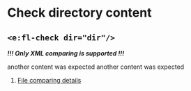 # Check directory content
## `<e:fl-check dir="dir"/>`

***!!! Only XML comparing is supported !!!***

<div>
    <e:summary/>
    <e:given>
        <e:fl-set dir="dir">
            <e:file name="not_empty_file" from="/data/actual.xml"/>
            <e:file name="empty_file"/>
        </e:fl-set>
    </e:given>
    <e:example name="Happy-path">
        <e:then print="true">
            <e:fl-check dir="dir">
                <e:file name="empty_file"/>
                <e:file name="not_empty_file" from="/data/actual.xml"/>
            </e:fl-check>
        </e:then>
    </e:example>
     <e:example name="Happy-path with parametrized file name">
        <e:then print="true">
            <e:fl-check dir="dir">
                <e:file name="{{emptyFileNameFromTemplate}}"/>
                <e:file name="not_empty_file" from="/data/actual.xml"/>
            </e:fl-check>
        </e:then>
    </e:example>
    <e:example name="Surplus file" status="ExpectedToFail">
        <e:then print="true">
            <e:fl-check dir="dir">
                <e:file name="not_empty_file"/>
            </e:fl-check>
        </e:then>
    </e:example>
    <e:example name="Missing file" status="ExpectedToFail">
        <e:then print="true">
            <e:fl-check dir="dir">
                <e:file name="empty_file"/>
                <e:file name="missing_file"/>
                <e:file name="not_empty_file"/>
            </e:fl-check>
        </e:then>
    </e:example>
    <e:example name="Wrong file content" status="ExpectedToFail">
        <e:then print="true">
            <e:fl-check dir="dir">
                <e:file name="empty_file"/>
                <e:file name="not_empty_file">another content was expected</e:file>
            </e:fl-check>
        </e:then>
    </e:example>
    <e:example name="All previous checks together" status="ExpectedToFail">
        <e:then print="true">
            <e:fl-check dir="dir">
                <e:file name="missing_file"/>
                <e:file name="not_empty_file">another content was expected</e:file>
            </e:fl-check>
        </e:then>
    </e:example>
    <e:example name="Details">
        <ol>
            <li><a c:run="concordion" href="details/Details.html">File comparing details</a></li>
        </ol>
    </e:example>
</div>